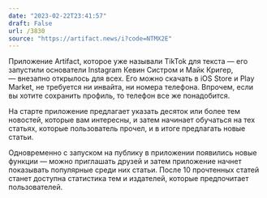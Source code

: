 ```yaml
---
date: "2023-02-22T23:41:57"
draft: False
url: /3830
source: "https://artifact.news/i?code=NTMX2E"
---
```


Приложение Artifact, которое уже называли TikTok для текста — его запустили основатели Instagram Кевин Систром и Майк Кригер, — внезапно открылось для всех. Его можно скачать в iOS Store и Play Market, не требуется ни инвайта, ни номера телефона. Впрочем, если вы хотите сохранить профиль, то телефон все же понадобится.

На старте приложение предлагает указать десяток или более тем новостей, которые вам интересны, и затем начинает обучаться на тех статьях, которые пользователь прочел, и в итоге предлагать новые статьи. 

Одновременно с запуском на публику в приложении появились новые функции — можно приглашать друзей и затем приложение начнет показывать популярные среди них статьи. После 10 прочтенных статей станет доступна статистика тем и издателей, которые предпочитает пользователей.
